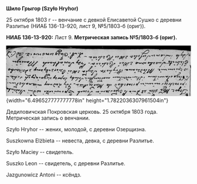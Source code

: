 **Шило Грыгор (Szyło Hryhor)**

25 октября 1803 г -- венчание с девкой Елисаветой Сушко с деревни
Разлитье (НИАБ 136-13-920, лист 9, №5/1803-б (ориг)).

**НИАБ 136-13-920:** Лист 9. **Метрическая запись №5/1803-б (ориг).**

![](./media/79806073cd300f16576670c3efa5a1bbdf6b34c1.png){width="6.496527777777778in"
height="1.7822036307961504in"}

Дедиловичская Покровская церковь. 25 октября 1803 года. Метрическая
запись о венчании.

Szyło Hryhor -- жених, молодой, с деревни Озерщизна.

Suszkowna Elżbieta -- невеста, девка, с деревни Разлитье.

Szyło Maciey -- свидетель.

Suszko Leon -- свидетель, с деревни Разлитье.

Jazgunowicz Antoni -- ксёндз.
